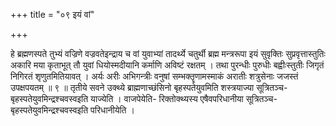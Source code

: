 +++
title = "०९ इयं वां"

+++

हे ब्रह्मणस्पते तुभ्यं वज्रिणे वज्रवतेइन्द्राय च वां युवाभ्यां तादर्थ्ये चतुर्थी ब्रह्म मन्त्ररूपा इयं सुवृक्तिः सुप्रवृत्तास्तुतिः अकारि मया कृताभूत् तौ युवां धियोस्मदीयानि कर्माणि अविष्टं रक्षतम् । तथा पुरन्धीः पुरुधीः बह्वीःस्तुतीः जिगृतं निगिरतं शृणुतमितियावत् । अर्यः अरीः अभिगन्त्रीः वनुषां सम्भक्तॄणामस्माकं अरातीः शत्रुसेनाः जजस्तं उपक्षपयतम् ॥ ९ ॥ तृतीये सवने उक्थ्ये ब्राह्मणाच्छंसिनो बृहस्पतेयुवमिति शस्त्रयाज्या सूत्रितञ्च-बृहस्पतेयुवमिन्द्रश्चवस्वइति याज्येति । वाजपेयेति- रिक्तोक्थ्यस्य एषैवपरिधानीया सूत्रितञ्च-बृहस्पतेयुवमिन्द्रश्चवस्वइति परिधानीयेति ।